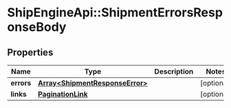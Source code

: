 # ShipEngineApi::ShipmentErrorsResponseBody

## Properties
Name | Type | Description | Notes
------------ | ------------- | ------------- | -------------
**errors** | [**Array&lt;ShipmentResponseError&gt;**](ShipmentResponseError.md) |  | [optional] 
**links** | [**PaginationLink**](PaginationLink.md) |  | [optional] 


